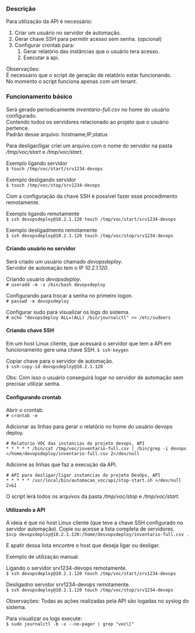 ### Descrição

Para utilização da API é necessário:
1. Criar um usuário no servidor de automação.
1. Gerar chave SSH para permitir acesso sem senha. (opcional)
1. Configurar crontab para:
   1. Gerar relatório das instâncias que o usuário tera acesso.
   1. Executar a api.

Observações:  
É necessário que o script de geração de relatório estar funcionando.  
No momento o script funciona apenas com um tenant.    

### Funcionamento básico

Será gerado periodicamente *inventario-full.csv* no home do usuário configurado.  
Contendo todos os servidores relacionado ao projeto que o usuário pertence.  
Padrão desse arquivo: hostname;IP;status  

Para desligar/ligar criei um arquivo com o nome do servidor na pasta */tmp/voc/start* e */tmp/voc/start*.  

Exemplo ligando servidor  
`$ touch /tmp/voc/start/srv1234-devops`

Exemplo desligando servidor  
`$ touch /tmp/voc/stop/srv1234-devops`

Com a configuração da chave SSH é possível fazer esse procedimento remotamente.    

Exemplo ligando remotamente  
`$ ssh devopsdeploy@10.2.1.120 touch /tmp/voc/start/srv1234-devops`

Exemplo desligadmento remotamente  
`$ ssh devopsdeploy@10.2.1.120 touch /tmp/voc/stop/srv1234-devops`

#### Criando usuário no servidor  

Será criado um usuário chamado *devopsdeploy*.  
Servidor de automação tem o IP *10.2.1.120*.  

Criando usuário *devopsdeploy*.  
`# useradd -m -s /bin/bash devopsdeploy`

Configurando para trocar a senha no primeiro logon.  
`# passwd -e devopsdeploy`

Configurar sudo para visualizar os logs do sistema.  
`# echo "devopsdeploy ALL=(ALL) /bin/journalctl" >> /etc/sudoers`

#### Criando chave SSH

Em um host Linux cliente, que acessará o servidor que tem a API em funcionamento gere uma chave SSH.
`$ ssh-keygen`

Copiar chave para o servidor de automação.  
`$ ssh-copy-id devopsdeploy@10.2.1.120`

Obs: Com isso o usuário conseguirá logar no servidor de automação sem precisar utilizar senha.

#### Configurando crontab

Abrir o crontab.  
`# crontab -e`

Adicionar as linhas para gerar o relatório no home do usuário devops deploy.  
```
# Relatorio VOC das instancias do projeto devops, API
* * * * * /bin/cat /tmp/voc/inventario-full.csv | /bin/grep -i devops >/home/devopsdeploy/inventario-full.csv 2>/dev/null
```

Adicione as linhas que faz a execução da API.  
```
# API para desligar/ligar instancias do projeto DevOps, API
* * * * * /usr/local/bin/automacao_voc/api/stop-start.sh >/dev/null 2>&1 
```

O script lerá todos os arquivos da pasta */tmp/voc/stop* e */tmp/voc/start*.

#### Utilizando a API

A ideia é que no host Linux cliente (que teve a chave SSH configurado no servidor automação).
Copie ou acesse a lista completa de servidores.  
`$scp devopsdeploy@10.2.1.120:/home/desvopsdeploy/inventario-full.csv .`
 
E apatir dessa lista encontre o host que deseja ligar ou desligar.  

Exemplo de utilização manual.  

Ligando o servidor srv1234-devops remotamente.  
`$ ssh devopsdeploy@10.2.1.120 touch /tmp/voc/start/srv1234-devops`

Desligadno servidor srv1234-devops remotamente.  
`$ ssh devopsdeploy@10.2.1.120 touch /tmp/voc/stop/srv1234-devops`

Observações:
Todas as ações realizadas pela API são logadas no syslog do sistema.

Para visualizar os logs execute:  
`$ sudo journalctl -b -x --no-pager | grep "voc\["`
